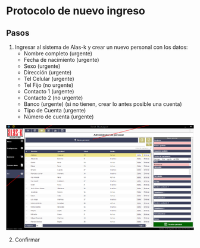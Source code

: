 # Protocolo de nuevo ingreso

## Pasos

1. Ingresar al sistema de Alas-k y crear un nuevo personal con los datos:
    * Nombre completo (urgente)
    * Fecha de nacimiento (urgente)
    * Sexo (urgente)
    * Dirección (urgente)
    * Tel Celular (urgente)
    * Tel Fijo (no urgente)
    * Contacto 1 (urgente)
    * Contacto 2 (no urgente)
    * Banco (urgente) (si no tienen, crear lo antes posible una cuenta)
    * Tipo de Cuenta (urgente)
    * Número de cuenta (urgente)

![imagen](Paso1_a.png)

2. Confirmar 







